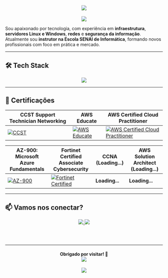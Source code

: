 <h1 align="center">
  <img src="https://capsule-render.vercel.app/api?type=rect&height=300&color=E0FFFF&text=Matheus%20Lino🛹" />
</h1>

<p align="center">
  <img src="https://readme-typing-svg.herokuapp.com?font=Fira+Code&pause=1000&color=808080&background=0D1117&center=true&vCenter=true&width=435&lines=Infraestrutura%20%7C%20Cloud%20%7C%20Segurança;Instrutor%20de%20TI;%F0%9F%92%BB%F0%9F%96%A5%F0%9F%93%B1%E2%8C%9A%EF%B8%8F%F0%9F%93%A1" />
</p>

Sou apaixonado por tecnologia, com experiência em **infraestrutura**, **servidores Linux e Windows**, **redes** e **segurança da informação**.
Atualmente sou **instrutor na Escola SENAI de Informática**, formando novos profissionais com foco em prática e mercado.

---

## 🛠️ Tech Stack

<p align="center">
  <img src="https://go-skill-icons.vercel.app/api/icons?i=azure,aws,windows,linux,debian,grafana,zabbix,apache,nginx,notion,gmail,linkedin,github" />
</p>


---

## 📜 Certificações

| CCST Support Technician Networking | AWS Educate | AWS Certified Cloud Practitioner |
| ---------------------------------------------------- | ----------- | -------------------------------- |
| [![CCST](https://images.credly.com/size/160x160/images/57d88bab-75be-4400-a2fd-dbfa8e2b056e/image.png)](https://www.credly.com/badges/5123ad45-c289-473e-b451-52eaccd2d569) | [![AWS Educate](https://images.credly.com/size/160x160/images/e7bf6727-22cf-45d6-ad9c-76ab57c3f11b/image.png)](https://www.credly.com/badges/20c9bde6-e9ed-4c6f-a675-f008a017018c/linked_in?t=stdxdk) | [![AWS Certified Cloud Practitioner](https://images.credly.com/size/160x160/images/00634f82-b07f-4bbd-a6bb-53de397fc3a6/image.png)](https://www.credly.com/badges/de86ee7a-abed-4148-b9ab-2ee11161f6fc/linked_in) |

| AZ-900: Microsoft Azure Fundamentals | Fortinet Certified Associate Cybersecurity | CCNA (Loading...) | AWS Solution Architect (Loading...) |
| ------------------------------------ | ------------------------------------------ | ----------------- | ---------------------------------- |
| [![AZ-900](https://images.credly.com/size/110x110/images/be8fcaeb-c769-4858-b567-ffaaa73ce8cf/image.png)](https://www.credly.com/badges/ca7aa5f0-9cd3-41cd-af03-4c5191ff7f74/linked_in?t=rb0fyv) | [![Fortinet Certified](https://images.credly.com/size/160x160/images/20082fc1-94af-4773-9df0-28856b566748/image.png)](https://www.credly.com/badges/836eed8c-c270-4863-b1aa-c070c9094945/linked_in?t=st0a56) | **Loading...** | **Loading...** |

---

## 📫 Vamos nos conectar?

<p align="center">
  <a href="https://www.linkedin.com/in/matheus-lino-955271195/">
    <img src="https://img.shields.io/badge/-LinkedIn-0A66C2?logo=linkedin&logoColor=white&style=for-the-badge" />
  </a>
  <a href="https://github.com/Lino-Matheus">
    <img src="https://img.shields.io/badge/-GitHub-181717?logo=github&logoColor=white&style=for-the-badge" />
  </a>
</p>

<br><br>

---

<h4 align="center">
    Obrigado por visitar! 🚀
    <div>
     <img src="https://komarev.com/ghpvc/?username=Lino-Matheus">
    </div>
</h4>

<p align="center">
  <img src="https://capsule-render.vercel.app/api?type=waving&color=0:808080,100:FFFFFF&height=100&section=footer" />
</p>

